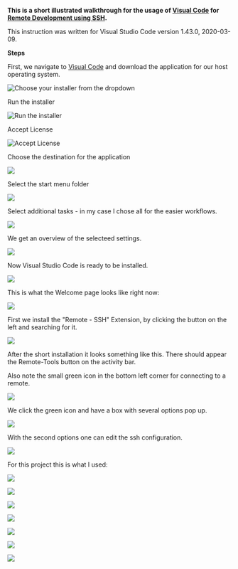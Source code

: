 **This is a short illustrated walkthrough for the usage of [Visual Code](https://code.visualstudio.com) for [Remote Development using SSH](https://code.visualstudio.com/docs/remote/ssh).**

This instruction was written for Visual Studio Code version 1.43.0, 2020-03-09.



**Steps**

First, we navigate to [Visual Code](https://code.visualstudio.com) and download the application for our host operating system.

![Choose your installer from the dropdown](/MarkdownImages/VSCodeInstaller.png)

Run the installer

![Run the installer](/MarkdownImages/VSCodeInstallerRun.png)

Accept License

![Accept License](/MarkdownImages/VSCodeLicense.png)

Choose the destination for the application

![](/MarkdownImages/VSCodeDestInstall.png)

Select the start menu folder

![](/MarkdownImages/StartMenuFolder.png)

Select additional tasks - in my case I chose all for the easier workflows.

![](/MarkdownImages/SelAddTasks.png)

We get an overview of the selecteed settings.

![](/MarkdownImages/InstallCheck.png)

Now Visual Studio Code is ready to be installed.

![](/MarkdownImages/CompletingSetup.png)

This is what the Welcome page looks like right now:

![](/MarkdownImages/VSCodeWelcome.png)

First we install the "Remote - SSH" Extension, by clicking the button on the left and searching for it.

![](/MarkdownImages/VSCodeRemoteSSH.png)

After the short installation it looks something like this.
There should appear the Remote-Tools button on the activity bar.

Also note the small green icon in the bottom left corner for connecting to a remote.

![](/MarkdownImages/RemoteSSHInstalled.png)

We click the green icon and have a box with several options pop up.

![](/MarkdownImages/ClickRemote.png)

With the second options one can edit the ssh configuration.

![](/MarkdownImages/SSHConfig.png)

For this project this is what I used:

![](/MarkdownImages/EditSSHConfig.png)


![](/MarkdownImages/91VSCodeRemoteSSH.png)

![](/MarkdownImages/91VSCodeRemoteSSH.png)

![](/MarkdownImages/91VSCodeRemoteSSH.png)

![](/MarkdownImages/91VSCodeRemoteSSH.png)

![](/MarkdownImages/91VSCodeRemoteSSH.png)












![](/MarkdownImages/Test.png)
